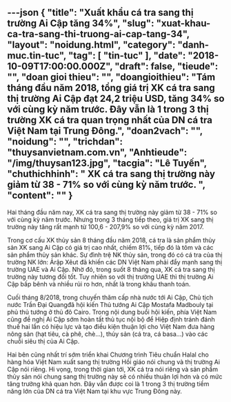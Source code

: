 ---json
{
    "title": "Xuất khẩu cá tra sang thị trường Ai Cập tăng 34%",
    "slug": "xuat-khau-ca-tra-sang-thi-truong-ai-cap-tang-34",
    "layout": "noidung.html",
    "category": "danh-muc.tin-tuc",
    "tag": [
        "tin-tuc"
    ],
    "date": "2018-10-09T17:00:00.000Z",
    "draft": false,
    "tieude": "",
    "doan gioi thieu": "",
    "doangioithieu": "Tám tháng đầu năm 2018, tổng giá trị XK cá tra sang thị trường Ai Cập đạt 24,2 triệu USD, tăng 34% so với cùng kỳ năm trước. Đây vẫn là 1 trong 3 thị trường XK cá tra quan trọng nhất của DN cá tra Việt Nam tại Trung Đông.",
    "doan2vach": "",
    "noidung": "",
    "trichdan": "thuysanvietnam.com.vn",
    "Anhtieude": "/img/thuysan123.jpg",
    "tacgia": "Lê Tuyến",
    "chuthichhinh": " XK cá tra sang thị trường này giảm từ 38 - 71% so với cùng kỳ năm trước. ",
    "__content__": ""
}
---
<p>Hai th&aacute;ng đầu năm nay, XK c&aacute; tra sang thị trường n&agrave;y giảm từ 38 - 71% so với c&ugrave;ng kỳ năm trước. Nhưng trong 3 th&aacute;ng tiếp theo, gi&aacute; trị XK sang thị trường n&agrave;y tăng rất mạnh từ 100,6 - 207,9% so với c&ugrave;ng kỳ năm 2017.</p>

<p>Trong cơ cấu XK thủy sản 8 th&aacute;ng đầu năm 2018, c&aacute; tra l&agrave; sản phẩm thủy sản XK sang Ai Cập c&oacute; gi&aacute; trị cao nhất, chiếm 81%, tiếp đ&oacute; l&agrave; t&ocirc;m v&agrave; c&aacute;c sản phẩm thủy sản kh&aacute;c. Sự đ&igrave;nh trệ NK thủy sản, trong đ&oacute; c&oacute; c&aacute; tra của thị trường NK lớn:&nbsp;Ảrập X&ecirc;ut&nbsp;đ&atilde; khiến c&aacute;c DN Việt Nam phải đẩy mạnh sang thị trường UAE v&agrave; Ai Cập. Nhờ đ&oacute;, trong suốt 8 th&aacute;ng qua, XK c&aacute; tra sang thị trường n&agrave;y tương đối tốt. Tuy nhi&ecirc;n so với thị trường UAE th&igrave; thị trường Ai Cập bấp b&ecirc;nh v&agrave; nhiều rủi ro hơn, nhất l&agrave; trong kh&acirc;u thanh to&aacute;n.</p>

<p>Cuối th&aacute;ng 8/2018, trong chuyến thăm cấp nh&agrave; nước tới Ai Cập, Chủ tịch nước Trần Đại Quangđ&atilde; hội kiến Thủ tướng Ai Cập Mostafa Madbouly tại phủ thủ tướng ở thủ đ&ocirc; Cairo. Trong nội dung buổi hội kiến, ph&iacute;a Việt Nam cũng đề nghị Ai Cập&nbsp;sớm ho&agrave;n tất thủ tục nội bộ để Hiệp định tr&aacute;nh đ&aacute;nh thuế hai lần c&oacute; hiệu lực v&agrave; tạo điều kiện thuận lợi cho Việt Nam đưa h&agrave;ng n&ocirc;ng sản (hạt ti&ecirc;u, c&agrave; ph&ecirc;, ch&egrave;...), thủy sản (c&aacute; tra, c&aacute; basa...) v&agrave;o c&aacute;c chuỗi si&ecirc;u thị của Ai Cập.</p>

<p>Hai b&ecirc;n cũng nhất tr&iacute; sớm triển khai Chương tr&igrave;nh Ti&ecirc;u chuẩn Halal cho h&agrave;ng h&oacute;a Việt Nam xuất sang thị trường Hồi gi&aacute;o n&oacute;i chung v&agrave; thị trường Ai Cập n&oacute;i ri&ecirc;ng. Hi vọng, trong thời gian tới, XK c&aacute; tra n&oacute;i ri&ecirc;ng v&agrave; sản phẩm thủy sản n&oacute;i chung sang thị trường n&agrave;y sẽ c&oacute; nhiều thuận lợi hơn v&agrave; c&oacute; mức tăng trưởng khả quan hơn. Đ&acirc;y vẫn được coi l&agrave; 1 trong 3 thị trường tiềm năng lớn của DN c&aacute; tra Việt Nam tại khu vực Trung Đ&ocirc;ng n&agrave;y.</p>
